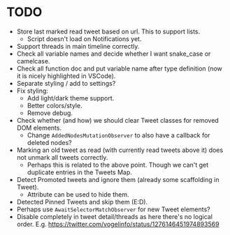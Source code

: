 # TODO
- Store last marked read tweet based on url. This to support lists.
	- Script doesn't load on Notifications yet.
- Support threads in main timeline correctly.
- Check all variable names and decide whether I want snake_case or camelcase.
- Check all function doc and put variable name after type definition (now it is nicely highlighted in VSCode).
- Separate styling / add to settings?
- Fix styling:
	- Add light/dark theme support.
	- Better colors/style.
	- Remove debug.
- Check whether (and how) we should clear Tweet classes for removed DOM elements.
    - Change `AddedNodesMutationObserver` to also have a callback for deleted nodes?
- Marking an old tweet as read (with currently read tweets above it) does not unmark all tweets correctly.
    - Perhaps this is related to the above point. Though we can't get duplicate entries in the Tweets Map.
- Detect Promoted tweets and ignore them (already some scaffolding in Tweet).
    - Attribute can be used to hide them.
- Detected Pinned Tweets and skip them (E:D).
- Perhaps use `AwaitSelectorMatchObserver` for new Tweet elements?
- Disable completely in tweet detail/threads as here there's no logical order. E.g. https://twitter.com/vogelinfo/status/1276146451974893569
